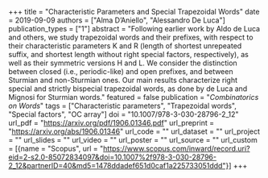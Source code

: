 +++
title = "Characteristic Parameters and Special Trapezoidal Words"
date = 2019-09-09
authors = ["Alma D’Aniello", "Alessandro De Luca"]
publication_types = ["1"]
abstract = "Following earlier work by Aldo de Luca and others, we study trapezoidal words and their prefixes, with respect to their characteristic parameters K and R (length of shortest unrepeated suffix, and shortest length without right special factors, respectively), as well as their symmetric versions H and L. We consider the distinction between closed (i.e., periodic-like) and open prefixes, and between Sturmian and non-Sturmian ones. Our main results characterize right special and strictly bispecial trapezoidal words, as done by de Luca and Mignosi for Sturmian words."
featured = false
publication = "*Combinatorics on Words*"
tags = ["Characteristic parameters", "Trapezoidal words", "Special factors", "OC array"]
doi = "10.1007/978-3-030-28796-2_12"
url_pdf = "https://arxiv.org/pdf/1906.01346.pdf"
url_preprint = "https://arxiv.org/abs/1906.01346"
url_code = ""
url_dataset = ""
url_project = ""
url_slides = ""
url_video = ""
url_poster = ""
url_source = ""
url_custom = [{name = "Scopus", url = "https://www.scopus.com/inward/record.uri?eid=2-s2.0-85072834097&doi=10.1007%2f978-3-030-28796-2_12&partnerID=40&md5=1478ddadef651d0caf1a225733051ddd"}]
+++
